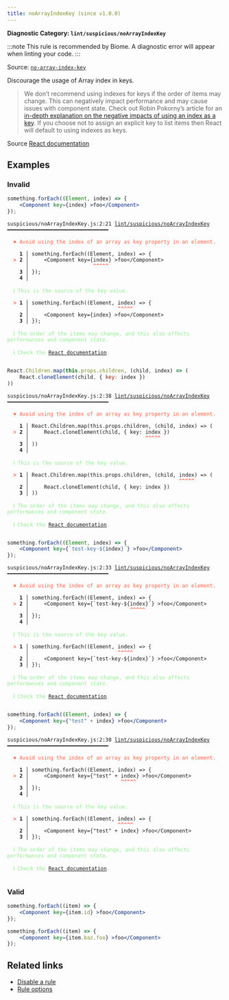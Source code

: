 ```yaml
---
title: noArrayIndexKey (since v1.0.0)
---
```


**Diagnostic Category: `lint/suspicious/noArrayIndexKey`**

:::note
This rule is recommended by Biome. A diagnostic error will appear when linting your code.
:::

Source: <a href="https://github.com/jsx-eslint/eslint-plugin-react/blob/master/docs/rules/no-array-index-key.md" target="_blank"><code>no-array-index-key</code></a>

Discourage the usage of Array index in keys.

>We don’t recommend using indexes for keys if the order of items may change.
This can negatively impact performance and may cause issues with component state.
Check out Robin Pokorny’s article for an
[in-depth explanation on the negative impacts of using an index as a key](https://robinpokorny.com/blog/index-as-a-key-is-an-anti-pattern/).
If you choose not to assign an explicit key to list items then React will default to using indexes as keys.


Source [React documentation](https://reactjs.org/docs/lists-and-keys.html#keys)

## Examples

### Invalid

```jsx
something.forEach((Element, index) => {
    <Component key={index} >foo</Component>
});
```

<pre class="language-text"><code class="language-text">suspicious/noArrayIndexKey.js:2:21 <a href="https://biomejs.dev/linter/rules/no-array-index-key">lint/suspicious/noArrayIndexKey</a> ━━━━━━━━━━━━━━━━━━━━━━━━━━━━━━━━━

<strong><span style="color: Tomato;">  </span></strong><strong><span style="color: Tomato;">✖</span></strong> <span style="color: Tomato;">Avoid using the index of an array as key property in an element.</span>
  
    <strong>1 │ </strong>something.forEach((Element, index) =&gt; {
<strong><span style="color: Tomato;">  </span></strong><strong><span style="color: Tomato;">&gt;</span></strong> <strong>2 │ </strong>    &lt;Component key={index} &gt;foo&lt;/Component&gt;
   <strong>   │ </strong>                    <strong><span style="color: Tomato;">^</span></strong><strong><span style="color: Tomato;">^</span></strong><strong><span style="color: Tomato;">^</span></strong><strong><span style="color: Tomato;">^</span></strong><strong><span style="color: Tomato;">^</span></strong>
    <strong>3 │ </strong>});
    <strong>4 │ </strong>
  
<strong><span style="color: lightgreen;">  </span></strong><strong><span style="color: lightgreen;">ℹ</span></strong> <span style="color: lightgreen;">This is the source of the key value.</span>
  
<strong><span style="color: Tomato;">  </span></strong><strong><span style="color: Tomato;">&gt;</span></strong> <strong>1 │ </strong>something.forEach((Element, index) =&gt; {
   <strong>   │ </strong>                            <strong><span style="color: Tomato;">^</span></strong><strong><span style="color: Tomato;">^</span></strong><strong><span style="color: Tomato;">^</span></strong><strong><span style="color: Tomato;">^</span></strong><strong><span style="color: Tomato;">^</span></strong>
    <strong>2 │ </strong>    &lt;Component key={index} &gt;foo&lt;/Component&gt;
    <strong>3 │ </strong>});
  
<strong><span style="color: lightgreen;">  </span></strong><strong><span style="color: lightgreen;">ℹ</span></strong> <span style="color: lightgreen;">The order of the items may change, and this also affects performances and component state.</span>
  
<strong><span style="color: lightgreen;">  </span></strong><strong><span style="color: lightgreen;">ℹ</span></strong> <span style="color: lightgreen;">Check the </span><span style="color: lightgreen;"><a href="https://reactjs.org/docs/lists-and-keys.html#keys">React documentation</a></span><span style="color: lightgreen;">. </span>
  
</code></pre>

```jsx
React.Children.map(this.props.children, (child, index) => (
    React.cloneElement(child, { key: index })
))
```

<pre class="language-text"><code class="language-text">suspicious/noArrayIndexKey.js:2:38 <a href="https://biomejs.dev/linter/rules/no-array-index-key">lint/suspicious/noArrayIndexKey</a> ━━━━━━━━━━━━━━━━━━━━━━━━━━━━━━━━━

<strong><span style="color: Tomato;">  </span></strong><strong><span style="color: Tomato;">✖</span></strong> <span style="color: Tomato;">Avoid using the index of an array as key property in an element.</span>
  
    <strong>1 │ </strong>React.Children.map(this.props.children, (child, index) =&gt; (
<strong><span style="color: Tomato;">  </span></strong><strong><span style="color: Tomato;">&gt;</span></strong> <strong>2 │ </strong>    React.cloneElement(child, { key: index })
   <strong>   │ </strong>                                     <strong><span style="color: Tomato;">^</span></strong><strong><span style="color: Tomato;">^</span></strong><strong><span style="color: Tomato;">^</span></strong><strong><span style="color: Tomato;">^</span></strong><strong><span style="color: Tomato;">^</span></strong>
    <strong>3 │ </strong>))
    <strong>4 │ </strong>
  
<strong><span style="color: lightgreen;">  </span></strong><strong><span style="color: lightgreen;">ℹ</span></strong> <span style="color: lightgreen;">This is the source of the key value.</span>
  
<strong><span style="color: Tomato;">  </span></strong><strong><span style="color: Tomato;">&gt;</span></strong> <strong>1 │ </strong>React.Children.map(this.props.children, (child, index) =&gt; (
   <strong>   │ </strong>                                                <strong><span style="color: Tomato;">^</span></strong><strong><span style="color: Tomato;">^</span></strong><strong><span style="color: Tomato;">^</span></strong><strong><span style="color: Tomato;">^</span></strong><strong><span style="color: Tomato;">^</span></strong>
    <strong>2 │ </strong>    React.cloneElement(child, { key: index })
    <strong>3 │ </strong>))
  
<strong><span style="color: lightgreen;">  </span></strong><strong><span style="color: lightgreen;">ℹ</span></strong> <span style="color: lightgreen;">The order of the items may change, and this also affects performances and component state.</span>
  
<strong><span style="color: lightgreen;">  </span></strong><strong><span style="color: lightgreen;">ℹ</span></strong> <span style="color: lightgreen;">Check the </span><span style="color: lightgreen;"><a href="https://reactjs.org/docs/lists-and-keys.html#keys">React documentation</a></span><span style="color: lightgreen;">. </span>
  
</code></pre>

```jsx
something.forEach((Element, index) => {
    <Component key={`test-key-${index}`} >foo</Component>
});
```

<pre class="language-text"><code class="language-text">suspicious/noArrayIndexKey.js:2:33 <a href="https://biomejs.dev/linter/rules/no-array-index-key">lint/suspicious/noArrayIndexKey</a> ━━━━━━━━━━━━━━━━━━━━━━━━━━━━━━━━━

<strong><span style="color: Tomato;">  </span></strong><strong><span style="color: Tomato;">✖</span></strong> <span style="color: Tomato;">Avoid using the index of an array as key property in an element.</span>
  
    <strong>1 │ </strong>something.forEach((Element, index) =&gt; {
<strong><span style="color: Tomato;">  </span></strong><strong><span style="color: Tomato;">&gt;</span></strong> <strong>2 │ </strong>    &lt;Component key={`test-key-${index}`} &gt;foo&lt;/Component&gt;
   <strong>   │ </strong>                                <strong><span style="color: Tomato;">^</span></strong><strong><span style="color: Tomato;">^</span></strong><strong><span style="color: Tomato;">^</span></strong><strong><span style="color: Tomato;">^</span></strong><strong><span style="color: Tomato;">^</span></strong>
    <strong>3 │ </strong>});
    <strong>4 │ </strong>
  
<strong><span style="color: lightgreen;">  </span></strong><strong><span style="color: lightgreen;">ℹ</span></strong> <span style="color: lightgreen;">This is the source of the key value.</span>
  
<strong><span style="color: Tomato;">  </span></strong><strong><span style="color: Tomato;">&gt;</span></strong> <strong>1 │ </strong>something.forEach((Element, index) =&gt; {
   <strong>   │ </strong>                            <strong><span style="color: Tomato;">^</span></strong><strong><span style="color: Tomato;">^</span></strong><strong><span style="color: Tomato;">^</span></strong><strong><span style="color: Tomato;">^</span></strong><strong><span style="color: Tomato;">^</span></strong>
    <strong>2 │ </strong>    &lt;Component key={`test-key-${index}`} &gt;foo&lt;/Component&gt;
    <strong>3 │ </strong>});
  
<strong><span style="color: lightgreen;">  </span></strong><strong><span style="color: lightgreen;">ℹ</span></strong> <span style="color: lightgreen;">The order of the items may change, and this also affects performances and component state.</span>
  
<strong><span style="color: lightgreen;">  </span></strong><strong><span style="color: lightgreen;">ℹ</span></strong> <span style="color: lightgreen;">Check the </span><span style="color: lightgreen;"><a href="https://reactjs.org/docs/lists-and-keys.html#keys">React documentation</a></span><span style="color: lightgreen;">. </span>
  
</code></pre>

```jsx
something.forEach((Element, index) => {
    <Component key={"test" + index} >foo</Component>
});
```

<pre class="language-text"><code class="language-text">suspicious/noArrayIndexKey.js:2:30 <a href="https://biomejs.dev/linter/rules/no-array-index-key">lint/suspicious/noArrayIndexKey</a> ━━━━━━━━━━━━━━━━━━━━━━━━━━━━━━━━━

<strong><span style="color: Tomato;">  </span></strong><strong><span style="color: Tomato;">✖</span></strong> <span style="color: Tomato;">Avoid using the index of an array as key property in an element.</span>
  
    <strong>1 │ </strong>something.forEach((Element, index) =&gt; {
<strong><span style="color: Tomato;">  </span></strong><strong><span style="color: Tomato;">&gt;</span></strong> <strong>2 │ </strong>    &lt;Component key={&quot;test&quot; + index} &gt;foo&lt;/Component&gt;
   <strong>   │ </strong>                             <strong><span style="color: Tomato;">^</span></strong><strong><span style="color: Tomato;">^</span></strong><strong><span style="color: Tomato;">^</span></strong><strong><span style="color: Tomato;">^</span></strong><strong><span style="color: Tomato;">^</span></strong>
    <strong>3 │ </strong>});
    <strong>4 │ </strong>
  
<strong><span style="color: lightgreen;">  </span></strong><strong><span style="color: lightgreen;">ℹ</span></strong> <span style="color: lightgreen;">This is the source of the key value.</span>
  
<strong><span style="color: Tomato;">  </span></strong><strong><span style="color: Tomato;">&gt;</span></strong> <strong>1 │ </strong>something.forEach((Element, index) =&gt; {
   <strong>   │ </strong>                            <strong><span style="color: Tomato;">^</span></strong><strong><span style="color: Tomato;">^</span></strong><strong><span style="color: Tomato;">^</span></strong><strong><span style="color: Tomato;">^</span></strong><strong><span style="color: Tomato;">^</span></strong>
    <strong>2 │ </strong>    &lt;Component key={&quot;test&quot; + index} &gt;foo&lt;/Component&gt;
    <strong>3 │ </strong>});
  
<strong><span style="color: lightgreen;">  </span></strong><strong><span style="color: lightgreen;">ℹ</span></strong> <span style="color: lightgreen;">The order of the items may change, and this also affects performances and component state.</span>
  
<strong><span style="color: lightgreen;">  </span></strong><strong><span style="color: lightgreen;">ℹ</span></strong> <span style="color: lightgreen;">Check the </span><span style="color: lightgreen;"><a href="https://reactjs.org/docs/lists-and-keys.html#keys">React documentation</a></span><span style="color: lightgreen;">. </span>
  
</code></pre>

### Valid

```jsx
something.forEach((item) => {
    <Component key={item.id} >foo</Component>
});
```

```jsx
something.forEach((item) => {
    <Component key={item.baz.foo} >foo</Component>
});
```

## Related links

- [Disable a rule](/linter/#disable-a-lint-rule)
- [Rule options](/linter/#rule-options)
